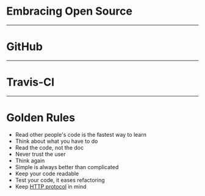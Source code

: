 # Embracing Open Source

---

# GitHub

---

# Travis-CI

---

# Golden Rules

* Read other people's code is the fastest way to learn
* Think about what you have to do
* Read the code, not the doc
* Never trust the user
* Think again
* Simple is always better than complicated
* Keep your code readable
* Test your code, it eases refactoring
* Keep [HTTP protocol](http://pretty-rfc.herokuapp.com/RFC2616) in mind
